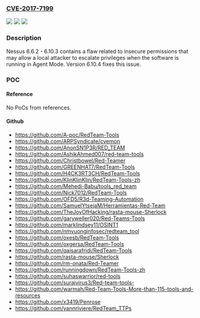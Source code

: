 ### [CVE-2017-7199](https://cve.mitre.org/cgi-bin/cvename.cgi?name=CVE-2017-7199)
![](https://img.shields.io/static/v1?label=Product&message=n%2Fa&color=blue)
![](https://img.shields.io/static/v1?label=Version&message=n%2Fa&color=blue)
![](https://img.shields.io/static/v1?label=Vulnerability&message=n%2Fa&color=brighgreen)

### Description

Nessus 6.6.2 - 6.10.3 contains a flaw related to insecure permissions that may allow a local attacker to escalate privileges when the software is running in Agent Mode. Version 6.10.4 fixes this issue.

### POC

#### Reference
No PoCs from references.

#### Github
- https://github.com/A-poc/RedTeam-Tools
- https://github.com/ARPSyndicate/cvemon
- https://github.com/AnonSN1P3R/RED_TEAM
- https://github.com/AshikAhmed007/red-team-tools
- https://github.com/Christbowel/Red-Teamer
- https://github.com/GREENHAT7/RedTeam-Tools
- https://github.com/H4CK3RT3CH/RedTeam-Tools
- https://github.com/KlinKlinKlin/RedTeam-Tools-zh
- https://github.com/Mehedi-Babu/tools_red_team
- https://github.com/Nick7012/RedTeam-Tools
- https://github.com/OFD5/R3d-Teaming-Automation
- https://github.com/SamuelYtsejaM/Herramientas-Red-Team
- https://github.com/TheJoyOfHacking/rasta-mouse-Sherlock
- https://github.com/garyweller020/Red-Teams-Tools
- https://github.com/marklindsey11/OSINT1
- https://github.com/nmvuonginfosec/redteam_tool
- https://github.com/oxesb/RedTeam-Tools
- https://github.com/oxgersa/RedTeam-Tools
- https://github.com/qaisarafridi/RedTeam-Tools
- https://github.com/rasta-mouse/Sherlock
- https://github.com/rm-onata/Red-Teamer
- https://github.com/runningdown/RedTeam-Tools-zh
- https://github.com/suhaswarrior/red-tools
- https://github.com/surajvirus3/Red-team-tools-
- https://github.com/warmah/Red-Team-Tools-More-than-115-tools-and-resources
- https://github.com/x3419/Penrose
- https://github.com/yannriviere/RedTeam_TTPs

